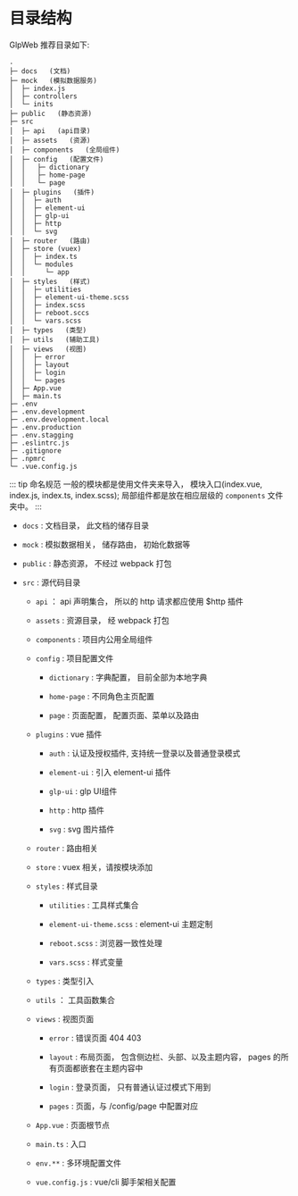 # 目录结构

GlpWeb 推荐目录如下:

```text
.
├─ docs   (文档)
├─ mock   (模拟数据服务)
│  ├─ index.js
│  ├─ controllers
│  └─ inits
├─ public   (静态资源)
├─ src
│  ├─ api   (api目录)
│  ├─ assets   (资源)
│  ├─ components   (全局组件)
│  ├─ config   (配置文件)
│  │   ├─ dictionary
│  │   ├─ home-page
│  │   └─ page
│  ├─ plugins   (插件)
│  │  ├─ auth
│  │  ├─ element-ui
│  │  ├─ glp-ui
│  │  ├─ http
│  │  └─ svg
│  ├─ router   (路由)
│  ├─ store (vuex)
│  │  ├─ index.ts
│  │  └─ modules
│  │     └─ app
│  ├─ styles   (样式)
│  │  ├─ utilities
│  │  ├─ element-ui-theme.scss
│  │  ├─ index.scss
│  │  ├─ reboot.sccs
│  │  └─ vars.scss
│  ├─ types   (类型)
│  ├─ utils   (辅助工具)
│  ├─ views   (视图)
│  │  ├─ error
│  │  ├─ layout
│  │  ├─ login
│  │  └─ pages
│  ├─ App.vue
│  ├─ main.ts
├─ .env
├─ .env.development
├─ .env.development.local
├─ .env.production
├─ .env.stagging
├─ .eslintrc.js
├─ .gitignore
├─ .npmrc
└─ .vue.config.js

```

::: tip 命名规范
  一般的模块都是使用文件夹来导入， 模块入口(index.vue, index.js, index.ts, index.scss);
  局部组件都是放在相应层级的 `components` 文件夹中。
:::

- `docs` : 文档目录， 此文档的储存目录

- `mock` : 模拟数据相关， 储存路由， 初始化数据等

- `public` : 静态资源， 不经过 webpack 打包

- `src` : 源代码目录

  - `api` ： api 声明集合， 所以的 http 请求都应使用 $http 插件

  - `assets` : 资源目录， 经 webpack 打包

  - `components` : 项目内公用全局组件

  - `config` : 项目配置文件

    - `dictionary` : 字典配置， 目前全部为本地字典

    - `home-page` : 不同角色主页配置

    - `page` : 页面配置， 配置页面、菜单以及路由
  
  - `plugins` : vue 插件

    - `auth` : 认证及授权插件, 支持统一登录以及普通登录模式

    - `element-ui` : 引入 element-ui 插件

    - `glp-ui` : glp UI组件

    - `http` : http 插件

    - `svg` : svg 图片插件

  - `router` : 路由相关

  - `store` : vuex 相关，请按模块添加

  - `styles` : 样式目录

    - `utilities` : 工具样式集合

    - `element-ui-theme.scss` : element-ui 主题定制

    - `reboot.scss` : 浏览器一致性处理

    - `vars.scss` : 样式变量

  - `types` : 类型引入

  - `utils` ： 工具函数集合

  - `views` : 视图页面

    - `error` : 错误页面 404 403

    - `layout` : 布局页面， 包含侧边栏、头部、以及主题内容， pages 的所有页面都嵌套在主题内容中

    - `login` : 登录页面， 只有普通认证过模式下用到

    - `pages` : 页面，与 /config/page 中配置对应 

  - `App.vue` : 页面根节点

  - `main.ts` : 入口

  - `env.**` : 多环境配置文件

  - `vue.config.js` : vue/cli 脚手架相关配置



